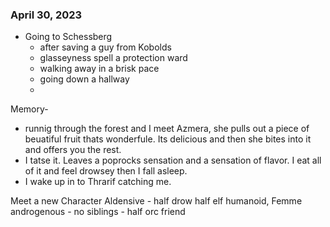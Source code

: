 ### April 30, 2023
* Going to Schessberg
	* after saving a guy from Kobolds
	* glasseyness spell a protection ward
	* walking away in a brisk pace
	* going down a hallway
	* 
Memory- 
- runnig through the forest and I meet Azmera, she pulls out a piece of beuatiful fruit thats wonderfule. Its delicious and then she bites into it and offers you the rest.
- I tatse it. Leaves a poprocks sensation and a sensation of flavor. I eat all of it and feel drowsey then I fall asleep.
- I wake up in to Thrarif catching me.

Meet a new Character Aldensive
	- half drow half elf humanoid, Femme androgenous
	- no siblings
	- half orc friend